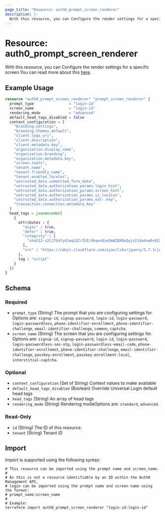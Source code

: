 ```yaml
---
page_title: "Resource: auth0_prompt_screen_renderer"
description: |-
  With this resource, you can Configure the render settings for a specific screen.You can read more about this here https://auth0.com/docs/customize/login-pages/advanced-customizations/getting-started/configure-acul-screens.
---
```


# Resource: auth0_prompt_screen_renderer

With this resource, you can Configure the render settings for a specific screen.You can read more about this [here](https://auth0.com/docs/customize/login-pages/advanced-customizations/getting-started/configure-acul-screens).

## Example Usage

```terraform
resource "auth0_prompt_screen_renderer" "prompt_screen_renderer" {
  prompt_type                = "login-id"
  screen_name                = "login-id"
  rendering_mode             = "advanced"
  default_head_tags_disabled = false
  context_configuration = [
    "branding.settings",
    "branding.themes.default",
    "client.logo_uri",
    "client.description",
    "client.metadata.key",
    "organization.display_name",
    "organization.branding",
    "organization.metadata.key",
    "screen.texts",
    "tenant.name",
    "tenant.friendly_name",
    "tenant.enabled_locales",
    "untrusted_data.submitted_form_data",
    "untrusted_data.authorization_params.login_hint",
    "untrusted_data.authorization_params.screen_hint",
    "untrusted_data.authorization_params.ui_locales",
    "untrusted_data.authorization_params.ext-.key",
    "transaction.connection.metadata.key"
  ]
  head_tags = jsonencode([
    {
      attributes : {
        "async" : true,
        "defer" : true,
        "integrity" : [
          "sha512-v2CJ7UaYy4JwqLDIrZUI/4hqeoQieOmAZNXBeQyjo21dadnwR+8ZaIJVT8EE2iyI61OV8e6M8PP2/4hpQINQ/g=="
        ],
        "src" : "https://cdnjs.cloudflare.com/ajax/libs/jquery/3.7.1/jquery.min.js"
      },
      tag : "script"
    }
  ])
}
```

<!-- schema generated by tfplugindocs -->
## Schema

### Required

- `prompt_type` (String) The prompt that you are configuring settings for. Options are: `signup-id`, `signup-password`, `login-id`, `login-password`, `login-passwordless`, `phone-identifier-enrollment`, `phone-identifier-challenge`, `email-identifier-challenge`, `common`, `captcha`.
- `screen_name` (String) The screen that you are configuring settings for. Options are: `signup-id`, `signup-password`, `login-id`, `login-password`, `login-passwordless-sms-otp`, `login-passwordless-email-code`, `phone-identifier-enrollment`, `phone-identifier-challenge`, `email-identifier-challenge`, `passkey-enrollment`, `passkey-enrollment-local`, `interstitial-captcha`.

### Optional

- `context_configuration` (Set of String) Context values to make available
- `default_head_tags_disabled` (Boolean) Override Universal Login default head tags
- `head_tags` (String) An array of head tags
- `rendering_mode` (String) Rendering modeOptions are: `standard`, `advanced`.

### Read-Only

- `id` (String) The ID of this resource.
- `tenant` (String) Tenant ID

## Import

Import is supported using the following syntax:

```shell
# This resource can be imported using the prompt name and screen_name.
#
# As this is not a resource identifiable by an ID within the Auth0 Management API,
# login can be imported using the prompt name and screen name using the format:
# prompt_name:screen_name
#
# Example:
terraform import auth0_prompt_screen_renderer "login-id:login-id"
```
